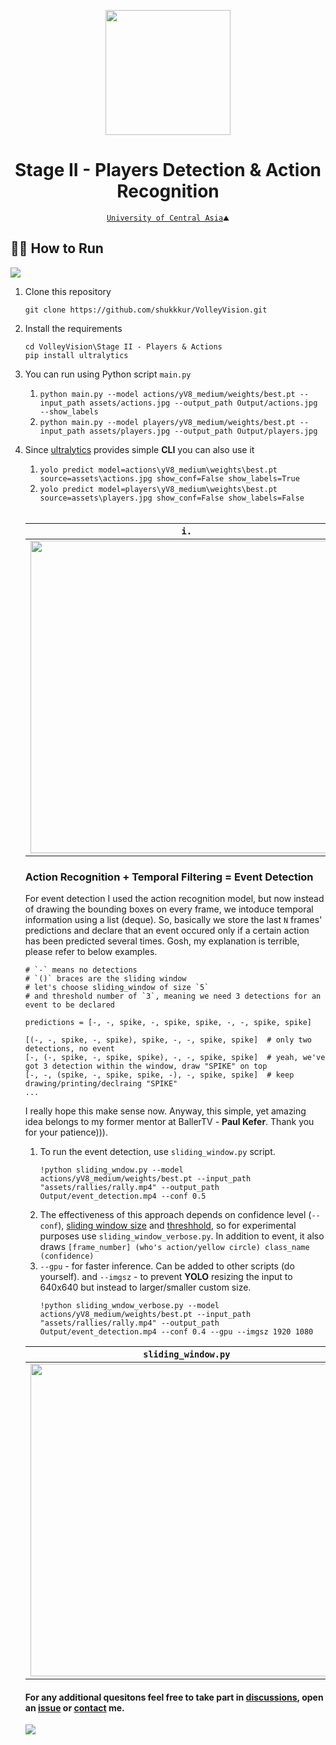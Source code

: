 <p align="center">
  <img src="https://github.com/shukkkur/VolleyVision/blob/b9e2ea29be1337f8cd7c25f7f06741ecfde9fc62/README_files/vv_logo.png" width=200>
</p>

<h1 align="center">
  Stage II - Players Detection & Action Recognition
</h1>

<p align='center'>
  <a href="https://ucentralasia.org/home"><code>University of Central Asia</a>⛰️</code>
</p>

<h2>🏃‍♂️ How to Run</h2>

<a href="https://colab.research.google.com/drive/1X16GNjksEfwVL1090bj3CYHGo772fG6H?usp=sharing"><img src="https://colab.research.google.com/assets/colab-badge.svg"></a>

<ol>

  <li>
    Clone this repository
  </li>

  ```
  git clone https://github.com/shukkkur/VolleyVision.git
  ```

  <li>
    Install the requirements
  </li>
  
  ```
  cd VolleyVision\Stage II - Players & Actions
  pip install ultralytics
  ```

<li>
  <p>You can run using Python script <code>main.py</code></p>
</li>

1) ```python main.py --model actions/yV8_medium/weights/best.pt --input_path assets/actions.jpg --output_path Output/actions.jpg --show_labels```
2) ```python main.py --model players/yV8_medium/weights/best.pt --input_path assets/players.jpg --output_path Output/players.jpg```
  
  <li>
    <p>Since <a href="https://docs.ultralytics.com/quickstart/#use-with-cli">ultralytics</a> provides simple <strong>CLI</strong> you can also use it</p>
  </li>

1) ```yolo predict model=actions\yV8_medium\weights\best.pt source=assets\actions.jpg show_conf=False show_labels=True```
2) ```yolo predict model=players\yV8_medium\weights\best.pt source=assets\players.jpg show_conf=False show_labels=False```

<br>
  
|   <code>i.</code>   |   <code>ii.</code>   |
|--------------|--------------|
|  <img src="https://github.com/shukkkur/VolleyVision/blob/bd87bc614df0c6a2b38067b9d7e0c3a7603a4a65/Stage%20II%20-%20Players%20%26%20Actions/assets/out_actions.jpg" width="500">  |  <img src="https://github.com/shukkkur/VolleyVision/blob/b532943613057c9bc99f309434d622c2030235ad/Stage%20II%20-%20Players%20%26%20Actions/assets/out_players.jpg" width="500">  |


<h3>Action Recognition + Temporal Filtering = Event Detection</h3>

<p>For event detection I used the action recognition model, but now instead of drawing the bounding boxes on every frame, we intoduce temporal information using a list (deque). So, basically we store the last <code>N</code> frames' predictions and declare that an event occured only if a certain action has been predicted several times. Gosh, my explanation is terrible, please refer to below examples. </p>

```
# `-` means no detections
# `()` braces are the sliding window
# let's choose sliding_window of size `5`
# and threshold number of `3`, meaning we need 3 detections for an event to be declared

predictions = [-, -, spike, -, spike, spike, -, -, spike, spike]

[(-, -, spike, -, spike), spike, -, -, spike, spike]  # only two detections, no event
[-, (-, spike, -, spike, spike), -, -, spike, spike]  # yeah, we've got 3 detection within the window, draw "SPIKE" on top
[-, -, (spike, -, spike, spike, -), -, spike, spike]  # keep drawing/printing/declraing "SPIKE"
...
```

<p>I really hope this make sense now. Anyway, this simple, yet amazing idea belongs to my former mentor at BallerTV - <strong>Paul Kefer</strong>. Thank you for your patience))). 

<ol>
  <li>To run the event detection, use <code>sliding_window.py</code> script. </li>

```
!python sliding_wndow.py --model actions/yV8_medium/weights/best.pt --input_path "assets/rallies/rally.mp4" --output_path Output/event_detection.mp4 --conf 0.5
```
  <li>The effectiveness of this approach depends on confidence level (<code>--conf</code>), <a href="https://github.com/shukkkur/VolleyVision/blob/d0790a91c04ba04c5c25259e3abe18f19a55816d/Stage%20II%20-%20Players%20%26%20Actions/sliding_window_verbose.py#L55">sliding window size</a> and <a href="https://github.com/shukkkur/VolleyVision/blob/d0790a91c04ba04c5c25259e3abe18f19a55816d/Stage%20II%20-%20Players%20%26%20Actions/sliding_window_verbose.py#L157">threshhold</a>, so for experimental purposes use <code>sliding_window_verbose.py</code>. In addition to event, it also draws <code>[frame_number] (who's action/yellow circle) class_name (confidence)</code> </li>
  <li><code>--gpu</code> - for faster inference. Can be added to other scripts (do yourself). and <code>--imgsz</code> - to prevent <strong>YOLO</strong> resizing the input to 640x640 but instead to larger/smaller custom size.</li>

```
!python sliding_wndow_verbose.py --model actions/yV8_medium/weights/best.pt --input_path "assets/rallies/rally.mp4" --output_path Output/event_detection.mp4 --conf 0.4 --gpu --imgsz 1920 1080
```

</ol>

|   <code>sliding_window.py</code>   |   <code>sliding_window_verbose.py</code>   |
|--------------|--------------|
|  <img src="https://github.com/shukkkur/VolleyVision/blob/7cc0a1150273e7a0f1de8f50d741aba69f2339cc/Stage%20II%20-%20Players%20%26%20Actions/assets/sl_wind.png" width="500">  |  <img src="https://github.com/shukkkur/VolleyVision/blob/7cc0a1150273e7a0f1de8f50d741aba69f2339cc/Stage%20II%20-%20Players%20%26%20Actions/assets/sl_wind_verbose.png" width="500">  |


<p></p>

<h4>For any additional quesitons feel free to take part in <a href="https://github.com/shukkkur/VolleyVision/discussions">discussions</a>, open an <a href="https://github.com/shukkkur/VolleyVision/issues/new">issue</a> or <a href="https://github.com/shukkkur#feel-free-to-connectcontact">contact</a> me.</h4>

<img src="https://github.com/shukkkur/VolleyVision/blob/1d1836c3a7968cbcde4bcf5cfb5e8eaf4c16acfb/assets/header.png">
